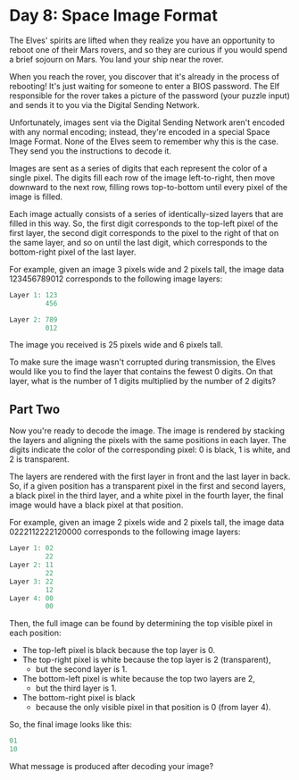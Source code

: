 # Day 8: Space Image Format

The Elves' spirits are lifted when they realize you have an opportunity to
reboot one of their Mars rovers, and so they are curious if you would spend
a brief sojourn on Mars. You land your ship near the rover.

When you reach the rover, you discover that it's already in the process of rebooting!
It's just waiting for someone to enter a BIOS password.
The Elf responsible for the rover takes a picture of the password
(your puzzle input) and sends it to you via the Digital Sending Network.

Unfortunately, images sent via the Digital Sending Network aren't encoded with
any normal encoding; instead, they're encoded in a special Space Image Format.
None of the Elves seem to remember why this is the case.
They send you the instructions to decode it.

Images are sent as a series of digits that each represent the color of a single pixel.
The digits fill each row of the image left-to-right,
then move downward to the next row, filling rows top-to-bottom
until every pixel of the image is filled.

Each image actually consists of a series of identically-sized
layers that are filled in this way. So, the first digit corresponds
to the top-left pixel of the first layer, the second digit corresponds
to the pixel to the right of that on the same layer, and so on until
the last digit, which corresponds to the bottom-right pixel of the last layer.

For example, given an image 3 pixels wide and 2 pixels tall,
the image data 123456789012 corresponds to the following image layers:

```scala
Layer 1: 123
         456

Layer 2: 789
         012
```

The image you received is 25 pixels wide and 6 pixels tall.

To make sure the image wasn't corrupted during transmission,
the Elves would like you to find the layer that contains the fewest 0 digits.
On that layer, what is the number of 1 digits multiplied by the number of 2 digits?

## Part Two

Now you're ready to decode the image.
The image is rendered by stacking the layers and aligning the pixels
with the same positions in each layer.
The digits indicate the color of the corresponding pixel:
0 is black, 1 is white, and 2 is transparent.

The layers are rendered with the first layer in front and the last layer in back.
So, if a given position has a transparent pixel in the first and second layers,
a black pixel in the third layer, and a white pixel in the fourth layer,
the final image would have a black pixel at that position.

For example, given an image 2 pixels wide and 2 pixels tall,
the image data 0222112222120000 corresponds to the following image layers:

```scala
Layer 1: 02
         22
Layer 2: 11
         22
Layer 3: 22
         12
Layer 4: 00
         00
```

Then, the full image can be found by determining the top visible pixel in each position:

- The top-left pixel is black because the top layer is 0.
- The top-right pixel is white because the top layer is 2 (transparent),
  - but the second layer is 1.
- The bottom-left pixel is white because the top two layers are 2,
  - but the third layer is 1.
- The bottom-right pixel is black
  - because the only visible pixel in that position is 0 (from layer 4).

So, the final image looks like this:

```scala
01
10
```

What message is produced after decoding your image?
